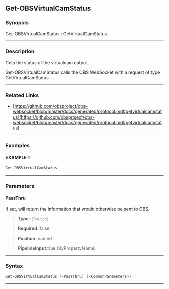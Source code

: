 Get-OBSVirtualCamStatus
-----------------------
### Synopsis
Get-OBSVirtualCamStatus : GetVirtualCamStatus

---
### Description

Gets the status of the virtualcam output.


Get-OBSVirtualCamStatus calls the OBS WebSocket with a request of type GetVirtualCamStatus.

---
### Related Links
* [https://github.com/obsproject/obs-websocket/blob/master/docs/generated/protocol.md#getvirtualcamstatus](https://github.com/obsproject/obs-websocket/blob/master/docs/generated/protocol.md#getvirtualcamstatus)



---
### Examples
#### EXAMPLE 1
```PowerShell
Get-OBSVirtualCamStatus
```

---
### Parameters
#### **PassThru**

If set, will return the information that would otherwise be sent to OBS.



> **Type**: ```[Switch]```

> **Required**: false

> **Position**: named

> **PipelineInput**:true (ByPropertyName)



---
### Syntax
```PowerShell
Get-OBSVirtualCamStatus [-PassThru] [<CommonParameters>]
```
---
